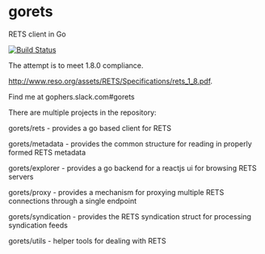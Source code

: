 gorets
======

RETS client in Go

[![Build Status](https://travis-ci.org/jpfielding/gorets.svg?branch=master)](https://travis-ci.org/jpfielding/gorets)

The attempt is to meet 1.8.0 compliance.

http://www.reso.org/assets/RETS/Specifications/rets_1_8.pdf.

Find me at gophers.slack.com#gorets


There are multiple projects in the repository:

gorets/rets - provides a go based client for RETS

gorets/metadata - provides the common structure for reading in properly formed RETS metadata

gorets/explorer - provides a go backend for a reactjs ui for browsing RETS servers

gorets/proxy - provides a mechanism for proxying multiple RETS connections through a single endpoint

gorets/syndication - provides the RETS syndication struct for processing syndication feeds 

gorets/utils - helper tools for dealing with RETS